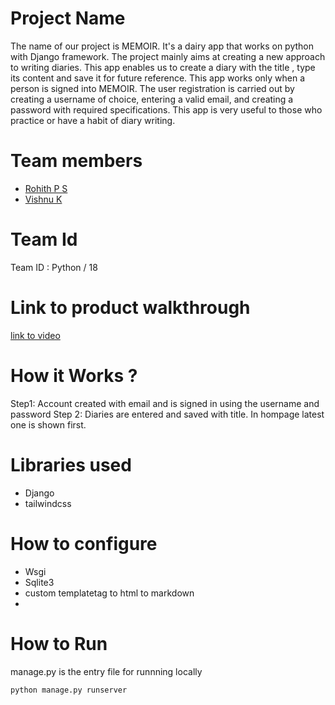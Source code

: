 # Project Name
The name of our project is MEMOIR. It's a dairy app that works on python with Django framework. The project mainly aims at creating a new approach to writing diaries. This app enables us to create a diary with the title , type its content and save it for future reference. This app works only when a person is signed into MEMOIR. The user registration is carried out by creating a username of choice, entering a valid email, and creating a password with required specifications. This app is very useful to those who practice or have a habit of diary writing.

# Team members
- [Rohith P S](https://github.com/rohithsugunan1040)
- [Vishnu K](https://github.com/VishDroid-dev)

# Team Id
Team ID : Python / 18

# Link to product walkthrough
[link to video](https://www.loom.com/share/5836d6d82b464597b8906cf4137b0fb6)

# How it Works ?
Step1: Account created with email and is signed in using the username and password
Step 2: Diaries are entered and saved with title. In hompage latest one is shown first.

# Libraries used
- Django
- tailwindcss

# How to configure
- Wsgi 
- Sqlite3 
- custom templatetag to html to markdown
- 
# How to Run
manage.py is the entry file
for runnning locally 
```bash
python manage.py runserver
```
